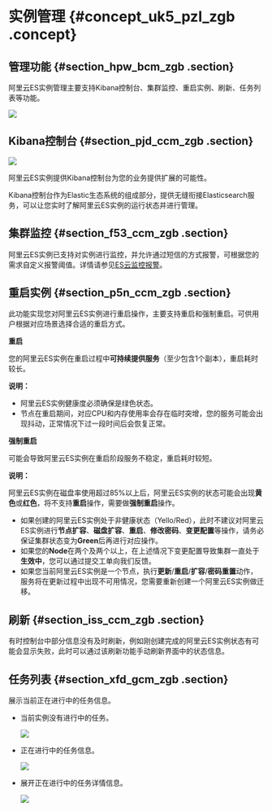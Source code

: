 # 实例管理 {#concept_uk5_pzl_zgb .concept}

## 管理功能 {#section_hpw_bcm_zgb .section}

阿里云ES实例管理主要支持Kibana控制台、集群监控、重启实例、刷新、任务列表等功能。

![](http://static-aliyun-doc.oss-cn-hangzhou.aliyuncs.com/assets/img/134288/155324148639990_zh-CN.png)

## Kibana控制台 {#section_pjd_ccm_zgb .section}

![](http://static-aliyun-doc.oss-cn-hangzhou.aliyuncs.com/assets/img/134288/155324148639991_zh-CN.png)

阿里云ES实例提供Kibana控制台为您的业务提供扩展的可能性。

Kibana控制台作为Elastic生态系统的组成部分，提供无缝衔接Elasticsearch服务，可以让您实时了解阿里云ES实例的运行状态并进行管理。

## 集群监控 {#section_f53_ccm_zgb .section}

阿里云ES实例已支持对实例进行监控，并允许通过短信的方式报警，可根据您的需求自定义报警阈值。详情请参见[ES云监控报警](../../../../../intl.zh-CN/监控报警/ES云监控报警.md)。

## 重启实例 {#section_p5n_ccm_zgb .section}

此功能实现您对阿里云ES实例进行重启操作，主要支持重启和强制重启。可供用户根据对应场景选择合适的重启方式。

**重启**

您的阿里云ES实例在重启过程中**可持续提供服务**（至少包含1个副本），重启耗时较长。

**说明：** 

-   阿里云ES实例健康度必须确保是绿色状态。
-   节点在重启期间，对应CPU和内存使用率会存在临时突增，您的服务可能会出现抖动，正常情况下过一段时间后会恢复正常。

**强制重启**

可能会导致阿里云ES实例在重启阶段服务不稳定，重启耗时较短。

**说明：** 

阿里云ES实例在磁盘率使用超过85%以上后，阿里云ES实例的状态可能会出现**黄色**或**红色**，将不支持**重启**操作，需要做**强制重启**操作。

-   如果创建的阿里云ES实例处于非健康状态（Yello/Red），此时不建议对阿里云ES实例进行**节点扩容**、**磁盘扩容**、**重启**、**修改密码**、**变更配置**等操作，请务必保证集群状态变为**Green**后再进行对应操作。
-   如果您的**Node**在两个及两个以上，在上述情况下变更配置导致集群一直处于**生效中**，您可以通过提交工单向我们反馈。
-   如果您当前阿里云ES实例是一个节点，执行**更新**/**重启**/**扩容**/**密码重置**动作，服务将在更新过程中出现不可用情况，您需要重新创建一个阿里云ES实例做迁移。

## 刷新 {#section_iss_ccm_zgb .section}

有时控制台中部分信息没有及时刷新，例如刚创建完成的阿里云ES实例状态有可能会显示失败，此时可以通过该刷新功能手动刷新界面中的状态信息。

## 任务列表 {#section_xfd_gcm_zgb .section}

展示当前正在进行中的任务信息。

-   当前实例没有进行中的任务。

    ![](http://static-aliyun-doc.oss-cn-hangzhou.aliyuncs.com/assets/img/134288/155324148639992_zh-CN.png)

-   正在进行中的任务信息。

    ![](http://static-aliyun-doc.oss-cn-hangzhou.aliyuncs.com/assets/img/134288/155324148639993_zh-CN.png)

-   展开正在进行中的任务详情信息。

    ![](http://static-aliyun-doc.oss-cn-hangzhou.aliyuncs.com/assets/img/134288/155324148639995_zh-CN.png)


